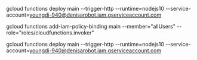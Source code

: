 gcloud functions deploy main --trigger-http --runtime=nodejs10 --service-account=youngdi-940@denisarobot.iam.gserviceaccount.com


gcloud functions add-iam-policy-binding main --member="allUsers" --role="roles/cloudfunctions.invoker"


gcloud functions deploy main --trigger-http --runtime=nodejs10 --service-account=youngdi-940@denisarobot.iam.gserviceaccount.com
